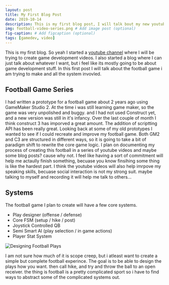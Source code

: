 ```yaml
---
layout: post
title: My First Blog Post
date: 2019-10-14
description: This is my first blog post, I will talk bout my new youtube channel and my game development journey.
img: football-video-series.png # Add image post (optional)
fig-caption: # Add figcaption (optional)
tags: [gamedev, video]
---
```

This is my first blog. So yeah I started a [youtube channel](https://www.youtube.com/channel/UCxYVUzTKpE8Y1vZMyvV6Xdg) where I will be trying to create game development videos. I also started a blog where I can just talk about whatever I want, but i feel like its mostly going to be about game development stuff. In this first post I will talk about the football game i am trying to make and all the system invovled.

## Football Game Series

I had written a prototype for a football game about 2 years ago using GameMaker Studio 2. At the time i was still learning game maker, so the game was very unpolished and buggy. and I had not used Construct yet, and a new version was still in it's infancy. Over the last couple of month I think construct 3 has imporved a great amount. The addition of scriptting API has been really great. Looking back at some of my old prototypes I wanted to see if I could recreate and improve my football game. Both GM2 and C3 are structured in different ways, so it is going to take a bit of paradigm shift to rewrite the core game logic. I plan on documenting my process of creating this football in a series of youtube videos and maybe some blog posts? cause why not. I feel like having a sort of commitment will help me actaully finish something, becuase you know finsihing some thing is like the hardest part. I think the youtube videos will also help imrpove my speaking skills, becuase social interaction is not my strong suit. maybe talking to myself and recording it will help me talk to others...

## Systems

The football game I plan to create will have a few core systems. 

* Play designer (offense / defense)
* Core FSM (setup / hike / post)
* Joystick Controlled QB
* Semi Smart AI (play selection / in game actions)
* Player Stat System

![Designing Football Plays]({{site.baseurl}}/assets/img/football_playdesigner.gif)

I am not sure how much of it is scope creep, but i atleast want to create a simple but complete football experince. The goal is to be able to design the plays how you want. then call hike, and try and throw the ball to an open receiver. the thing is football is a pretty complicated sport so i have to find ways to abstract some of the complicated systems out.    
